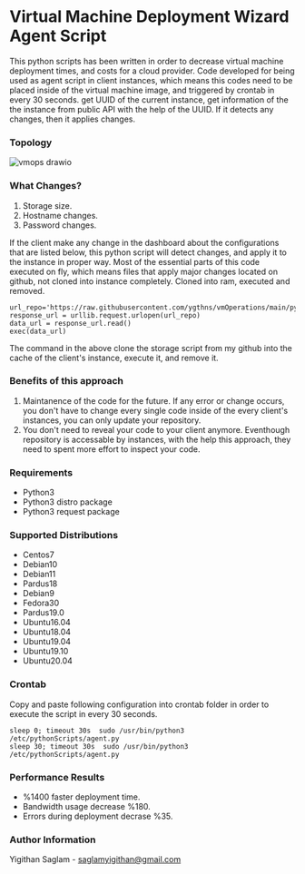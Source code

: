 # Virtual Machine Deployment Wizard Agent Script
This python scripts has been written in order to decrease virtual machine deployment times, and costs for a cloud provider. Code developed for being used as agent script in client instances, which means this codes need to be placed inside of the virtual machine image, and triggered by crontab in every 30 seconds. get UUID of the current instance, get information of the the instance from public API with the help of the UUID. If it detects any changes, then it applies changes.

### Topology
![vmops drawio](https://user-images.githubusercontent.com/54602575/146070763-6ab30227-a6eb-4a7f-b116-7de2681ceac5.png)

### What Changes?
1. Storage size.
2. Hostname changes.
3. Password changes.

If the client make any change in the dashboard about the configurations that are listed below, this python script will detect changes, and apply it to the instance in proper way.
Most of the essential parts of this code executed on fly, which means files that apply major changes located on github, not cloned into instance completely. Cloned into ram, executed and removed.

```
url_repo='https://raw.githubusercontent.com/ygthns/vmOperations/main/python.script.storage/{}/storage.py'.format(distroName)
response_url = urllib.request.urlopen(url_repo)
data_url = response_url.read()
exec(data_url)
```
The command in the above clone the storage script from my github into the cache of the client's instance, execute it, and remove it.

### Benefits of this approach
1. Maintanence of the code for the future. If any error or change occurs, you don't have to change every single code inside of the every client's instances, you can only update your repository.
2. You don't need to reveal your code to your client anymore. Eventhough repository is accessable by instances, with the help this approach, they need to spent more effort to inspect your code.

### Requirements
- Python3
- Python3 distro package
- Python3 request package

### Supported Distributions
- Centos7
- Debian10
- Debian11
- Pardus18
- Debian9
- Fedora30
- Pardus19.0
- Ubuntu16.04
- Ubuntu18.04
- Ubuntu19.04
- Ubuntu19.10
- Ubuntu20.04

### Crontab 
Copy and paste following configuration into crontab folder in order to execute the script in every 30 seconds.

```
sleep 0; timeout 30s  sudo /usr/bin/python3 /etc/pythonScripts/agent.py
sleep 30; timeout 30s  sudo /usr/bin/python3 /etc/pythonScripts/agent.py
```

### Performance Results
- %1400 faster deployment time.
- Bandwidth usage decrease %180.
- Errors during deployment decrase %35.

### Author Information
Yigithan Saglam - saglamyigithan@gmail.com
